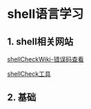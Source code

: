 # shell语言学习

## 1. shell相关网站

[shellCheckWiki-错误码查看](https://www.shellcheck.net/wiki/)

[shellCheck工具](https://github.com/koalaman/shellcheck)

## 2. 基础